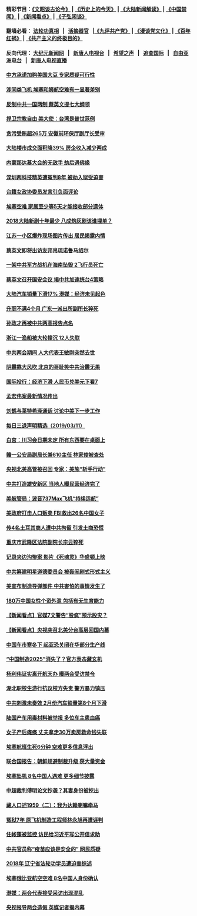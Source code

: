 #### 精彩节目：[《文昭谈古论今》](http://134.209.198.168/wenzhao) | [《历史上的今天》](http://134.209.198.168/today-in-history) | [《大陆新闻解读》](http://134.209.198.168/ntdtv-comedy) | [《中国禁闻》](http://134.209.198.168/ntdtv-news) | [《新闻看点》](http://134.209.198.168/news-insight) | [《子弘闲谈》](http://134.209.198.168/zihongxiantan/) 

 #### 翻墙必看： [法轮功真相](http://134.209.198.168:10000/videos/truth.html) &nbsp;&nbsp;|&nbsp;&nbsp; [活摘器官](http://134.209.198.168:10000/videos/res/Organs/) &nbsp;&nbsp;|[《九评共产党》](http://134.209.198.168:10000/videos/jiuping) | [《漫谈党文化》](http://134.209.198.168:10000/videos/mtdwh) | [《百年红祸》](http://134.209.198.168:10000/videos/bnhh) | [《共产主义的终极目的》](http://134.209.198.168:10000/videos/res/zjmd) 

 #### 反向代理： [大纪元新闻网](http://134.209.198.168:10080/) &nbsp;&nbsp;|&nbsp;&nbsp; [新唐人电视台](http://134.209.198.168:8000/) &nbsp;&nbsp;|&nbsp;&nbsp; [希望之声](http://134.209.198.168:8200/) &nbsp;&nbsp;|&nbsp;&nbsp; [追查国际](http://134.209.198.168:10010/) &nbsp;&nbsp;|&nbsp;&nbsp; [自由亚洲电台](http://134.209.198.168:9800/) &nbsp;&nbsp;|&nbsp;&nbsp; [新唐人电视直播](http://134.209.198.168/) 

#### [中方承诺加购美国大豆 专家质疑可行性](../pages/nsc413/n11108049.md?t=03121536) 

#### [涉同类飞机 埃塞和狮航空难有一显著差别](../pages/nsc413/n11107996.md?t=03121536) 

#### [反制中共一国两制 蔡英文提七大纲领](../pages/nsc413/n11106741.md?t=03121536) 


#### [捍卫宗教自由 美大使：台湾是普世范例](../pages/nsc413/n11105402.md?t=03121536) 

#### [贪污受贿超265万 安徽前环保厅副厅长受审](../pages/nsc413/n11107096.md?t=03121536) 

#### [大陆楼市成交面积降39% 房企收入减少两成](../pages/nsc413/n11107231.md?t=03121536) 

#### [内蒙那达慕大会的无敌手 劫后遇佛缘](../pages/nsc413/n11105711.md?t=03121536) 

#### [深圳两科技精英遭冤判8年 被劫入狱受迫害](../pages/nsc413/n11106011.md?t=03121536) 

#### [台籍女政协委员发言引负面评论](../pages/nsc413/n11107380.md?t=03121536) 

#### [埃塞空难 家属至少等5天才能接收部分遗体](../pages/nsc413/n11107548.md?t=03121536) 

#### [2018大陆新剧十年最少 八成炮灰剧该谁埋单？](../pages/nsc413/n11106333.md?t=03121536) 

#### [江苏一小区爆炸现场图片传出 居民揭露内情](../pages/nsc413/n11107132.md?t=03121536) 

#### [蔡英文即将出访友邦帛琉诺鲁马绍尔](../pages/nsc413/n11107114.md?t=03121536) 

#### [一架中共军方战机在海南坠毁 2飞行员死亡](../pages/nsc413/n11107172.md?t=03121536) 

#### [蔡英文召开国安会议 揭中共加速统台4策略](../pages/nsc413/n11105133.md?t=03121536) 

#### [大陆汽车销量下滑17% 港媒：经济未见起色](../pages/nsc413/n11106765.md?t=03121536) 

#### [升职不满4个月 广东一派出所副所长猝死](../pages/nsc413/n11106985.md?t=03121536) 

#### [孙政才再被中共两高报告点名](../pages/nsc413/n11106996.md?t=03121536) 

#### [浙江一渔船被大轮撞沉 12人失联](../pages/nsc413/n11106639.md?t=03121536) 

#### [中共两会期间 人大代表王敏刚突然去世](../pages/nsc413/n11106858.md?t=03121536) 

#### [阴霾靠大风吹 北京的哥耻笑中共治霾无果](../pages/nsc413/n11106670.md?t=03121536) 

#### [国际投行：经济下滑 人民币兑美元下看7](../pages/nsc413/n11106487.md?t=03121536) 

#### [孟宏伟案最新情况传出](../pages/nsc413/n11106682.md?t=03121536) 

#### [刘鹤与莱特希泽通话 讨论中美下一步工作](../pages/nsc413/n11106694.md?t=03121536) 

#### [每日三退声明精选（2019/03/11）](../pages/nsc413/n11106714.md?t=03121536) 

#### [白宫：川习会日期未定 所有东西要在桌面上](../pages/nsc413/n11106437.md?t=03121536) 

#### [赣一公安局副局长兼610主任 林家俊被查处](../pages/nsc413/n11106312.md?t=03121536) 

#### [央视北美高管被召回 专家：美施“斩手行动”](../pages/nsc413/n11106404.md?t=03121536) 

#### [中共打造雄安新区 当地人曝民营经济完了](../pages/nsc413/n11106299.md?t=03121536) 

#### [美航管局：波音737Max飞机“持续适航”](../pages/nsc413/n11106409.md?t=03121536) 

#### [美政府打击人口贩卖 FBI救出26名中国女子](../pages/nsc413/n11106125.md?t=03121536) 

#### [传4名土耳其商人遭中共拘留 引发土商恐慌](../pages/nsc413/n11106377.md?t=03121536) 

#### [重庆市武隆区法院副院长宗云猝死](../pages/nsc413/n11106317.md?t=03121536) 

#### [记录夹边沟惨案 影片《死魂灵》华盛顿上映](../pages/nsc413/n11106295.md?t=03121536) 

#### [中共筹建明星道德委员会 被轰闹剧式形式主义](../pages/nsc413/n11106074.md?t=03121536) 

#### [美宣布制造导弹部件 中共害怕的事情发生了](../pages/nsc413/n11106256.md?t=03121536) 

#### [180万中国女性个资外泄 包括有无生育能力](../pages/nsc413/n11106053.md?t=03121536) 

#### [【新闻看点】官媒7文警告“股疯”预示股灾？](../pages/nsc413/n11105882.md?t=03121536) 

#### [【新闻看点】央视突召北美分台高层回国内幕](../pages/nsc413/n11105677.md?t=03121536) 

#### [中国车市寒冬下 起亚恐关闭在华部分生产线](../pages/nsc413/n11105873.md?t=03121536) 

#### [“中国制造2025”消失了？官方表态藏玄机](../pages/nsc413/n11105586.md?t=03121536) 

#### [杨利伟证实离开航天办 曝两会受访禁令](../pages/nsc413/n11105945.md?t=03121536) 

#### [湖北职校生游行抗议校方失责 警方暴力镇压](../pages/nsc413/n11105983.md?t=03121536) 

#### [中共刺激未奏效 2月份汽车销量第8个月下滑](../pages/nsc413/n11105893.md?t=03121536) 

#### [陆国产车用毒材料被举报 多位车主患血癌](../pages/nsc413/n11105825.md?t=03121536) 

#### [女子产后瘫痪 丈夫拿走30万卖房救命钱失联](../pages/nsc413/n11105821.md?t=03121536) 

#### [埃塞航班生死6分钟 空难更多信息浮出](../pages/nsc413/n11105766.md?t=03121536) 

#### [联合国报告：朝鲜规避制裁升级 获大量资金](../pages/nsc413/n11105689.md?t=03121536) 

#### [埃塞坠机 8名中国人遇难 更多细节披露](../pages/nsc413/n11105454.md?t=03121536) 

#### [中超裁判傅明论文抄袭？其妻身份被挖出](../pages/nsc413/n11104905.md?t=03121536) 

#### [藏人口述1959（二）：我为达赖喇嘛牵马](../pages/nsc413/n11105653.md?t=03121536) 

#### [冤狱7年 原飞机制造工程师林永旭再遭诬判](../pages/nsc413/n11102848.md?t=03121536) 


#### [住帐蓬被监控 访民给习近平写公开信求助](../pages/nsc413/n11104615.md?t=03121536) 

#### [中共官员称“疫苗应该是安全的” 网民质疑](../pages/nsc413/n11105386.md?t=03121536) 

#### [2018年 辽宁省法轮功学员遭迫害综述](../pages/nsc413/n11090771.md?t=03121536) 

#### [埃塞俄比亚航空空难 8名中国人身份确认](../pages/nsc413/n11104486.md?t=03121536) 

#### [港媒：两会代表接受采访出现混乱](../pages/nsc413/n11104617.md?t=03121536) 

#### [央视报导两会造假 英媒记者揭内幕](../pages/nsc413/n11104469.md?t=03121536) 


